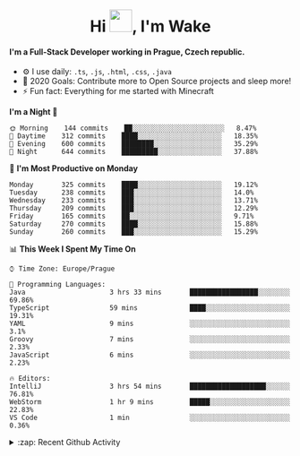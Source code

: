 <h1 align="center">Hi <img src="https://raw.githubusercontent.com/MrWakeCZ/MrWakeCZ/master/Hi.gif" width="40px" />, I'm Wake</h1>

#### I'm a Full-Stack Developer working in Prague, Czech republic.
- ⚙️ I use daily: `.ts`, `.js`, `.html`, `.css`, `.java`
- 🥅 2020 Goals: Contribute more to Open Source projects and sleep more!
- ⚡ Fun fact: Everything for me started with Minecraft

<!--START_SECTION:waka-->
**I'm a Night 🦉** 

```text
🌞 Morning    144 commits    ██░░░░░░░░░░░░░░░░░░░░░░░   8.47% 
🌆 Daytime    312 commits    ████░░░░░░░░░░░░░░░░░░░░░   18.35% 
🌃 Evening    600 commits    ████████░░░░░░░░░░░░░░░░░   35.29% 
🌙 Night      644 commits    █████████░░░░░░░░░░░░░░░░   37.88%

```
📅 **I'm Most Productive on Monday** 

```text
Monday       325 commits    ████░░░░░░░░░░░░░░░░░░░░░   19.12% 
Tuesday      238 commits    ███░░░░░░░░░░░░░░░░░░░░░░   14.0% 
Wednesday    233 commits    ███░░░░░░░░░░░░░░░░░░░░░░   13.71% 
Thursday     209 commits    ███░░░░░░░░░░░░░░░░░░░░░░   12.29% 
Friday       165 commits    ██░░░░░░░░░░░░░░░░░░░░░░░   9.71% 
Saturday     270 commits    ████░░░░░░░░░░░░░░░░░░░░░   15.88% 
Sunday       260 commits    ███░░░░░░░░░░░░░░░░░░░░░░   15.29%

```


📊 **This Week I Spent My Time On** 

```text
⌚︎ Time Zone: Europe/Prague

💬 Programming Languages: 
Java                     3 hrs 33 mins       █████████████████░░░░░░░░   69.86% 
TypeScript               59 mins             ████░░░░░░░░░░░░░░░░░░░░░   19.31% 
YAML                     9 mins              ░░░░░░░░░░░░░░░░░░░░░░░░░   3.1% 
Groovy                   7 mins              ░░░░░░░░░░░░░░░░░░░░░░░░░   2.33% 
JavaScript               6 mins              ░░░░░░░░░░░░░░░░░░░░░░░░░   2.23%

🔥 Editors: 
IntelliJ                 3 hrs 54 mins       ███████████████████░░░░░░   76.81% 
WebStorm                 1 hr 9 mins         █████░░░░░░░░░░░░░░░░░░░░   22.83% 
VS Code                  1 min               ░░░░░░░░░░░░░░░░░░░░░░░░░   0.36%

```


<!--END_SECTION:waka-->

<details>
  <summary>:zap: Recent Github Activity</summary>

<!--START_SECTION:activity-->
1. 🎉 Merged PR [#6](https://github.com/craftmania-cz/craftlobby/pull/6) in [craftmania-cz/craftlobby](https://github.com/craftmania-cz/craftlobby)
2. 🎉 Merged PR [#14](https://github.com/craftmania-cz/craftmanager/pull/14) in [craftmania-cz/craftmanager](https://github.com/craftmania-cz/craftmanager)
3. 🎉 Merged PR [#89](https://github.com/waked-cz/corgi/pull/89) in [waked-cz/corgi](https://github.com/waked-cz/corgi)
4. 🎉 Merged PR [#2](https://github.com/craftmania-cz/craftcore/pull/2) in [craftmania-cz/craftcore](https://github.com/craftmania-cz/craftcore)
5. 🎉 Merged PR [#7](https://github.com/craftmania-cz/craftlobby/pull/7) in [craftmania-cz/craftlobby](https://github.com/craftmania-cz/craftlobby)
<!--END_SECTION:activity-->

</details>
